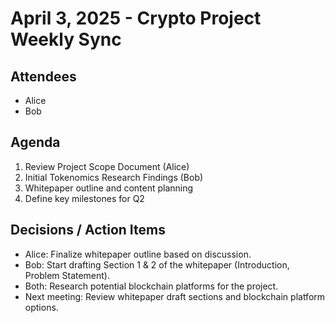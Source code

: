 # April 3, 2025 - Crypto Project Weekly Sync

## Attendees
- Alice
- Bob

## Agenda
1. Review Project Scope Document (Alice)
2. Initial Tokenomics Research Findings (Bob)
3. Whitepaper outline and content planning
4. Define key milestones for Q2

## Decisions / Action Items
- Alice: Finalize whitepaper outline based on discussion.
- Bob: Start drafting Section 1 & 2 of the whitepaper (Introduction, Problem Statement).
- Both: Research potential blockchain platforms for the project.
- Next meeting: Review whitepaper draft sections and blockchain platform options.